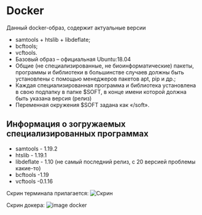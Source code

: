 # Docker
Данный docker-образ, содержит актуальные версии 
- samtools + htslib + libdeflate;
- bcftools;
- vcftools.
- Базовый образ – официальная Ubuntu:18.04
- Общие (не специализированные, не биоинформатические) пакеты, программы и библиотеки в
большинстве случаев должны быть установлены с помощью менеджеров пакетов apt, pip и
др.;
- Каждая специализированная программа и библиотека установлена в свою
подпапку в папке $SOFT, в конце имени которой должна быть указана версия (релиз)
- Переменная окружения $SOFT задана как «/soft».

## Информация о зогружаемых специализированных программах
- samtools - 1.19.2
- htslib - 1.19.1
- libdeflate - 1.10 (не самый последний релиз, с 20 версией проблемы какие-то)
- bcftools -1.19
- vcftools -0.1.16

Скрин терминала прилагается:
![Скрин](https://github.com/Albinam1/docker/assets/96633706/be401ef1-528b-4b8e-b7c3-6ba25839cdbf)

Скрин докера:
![image docker](https://github.com/Albinam1/docker/assets/96633706/78220cb2-e5fb-4fb9-bb07-0c9bf27a15de)

